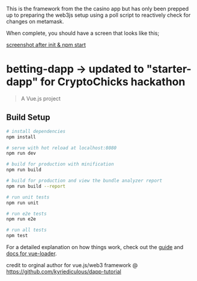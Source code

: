 
This is the framework from the the casino app but has only been prepped up to preparing the web3js setup using a poll script to reactively check for changes on metamask.

When complete, you should have a screen that looks like this;

[screenshot after init & npm start](LearningSolidity/CCHack/starter/npm_start_screenshot.png)


# betting-dapp -> updated to "starter-dapp" for CryptoChicks hackathon

> A Vue.js project

## Build Setup

``` bash
# install dependencies
npm install

# serve with hot reload at localhost:8080
npm run dev

# build for production with minification
npm run build

# build for production and view the bundle analyzer report
npm run build --report

# run unit tests
npm run unit

# run e2e tests
npm run e2e

# run all tests
npm test
```

For a detailed explanation on how things work, check out the [guide](http://vuejs-templates.github.io/webpack/) and [docs for vue-loader](http://vuejs.github.io/vue-loader).

credit to orginal author for vue.js/web3 framework @ https://github.com/kyriediculous/dapp-tutorial
